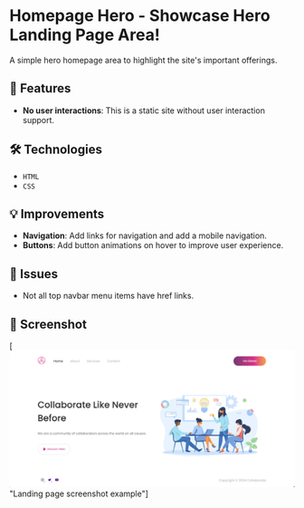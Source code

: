 # Homepage Hero - Showcase Hero Landing Page Area!
 
A simple hero homepage area to highlight the site's important offerings.

## 🚀 Features

- **No user interactions**: This is a static site without user interaction support.

## 🛠️ Technologies

- `HTML`
- `CSS`

## 💡 Improvements

- **Navigation**: Add links for navigation and add a mobile navigation.
- **Buttons**: Add button animations on hover to improve user experience.

## 🐞 Issues

- Not all top navbar menu items have href links.

## 📸 Screenshot

[![Landing page screenshot](./assets/simple%20homepage%202024-07-11%20at%208.50.46%20AM.png) "Landing page screenshot example"]